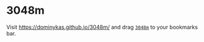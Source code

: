 # 3048m

Visit https://dominykas.github.io/3048m/ and drag <a href="javascript:(() => { const s = document.createElement('script'); s.src = 'https://rawgit.com/dominykas/3048m/master/index.js'; document.head.appendChild(s); })();">`3048m`</a> to your bookmarks bar.
